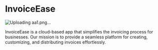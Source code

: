 # InvoiceEase
![Uploading aa1.png…]()

InvoiceEase is a cloud-based app that simplifies the invoicing process for businesses. Our mission is to provide a seamless platform for creating, customizing, and distributing invoices effortlessly.
